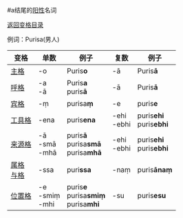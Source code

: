 #a结尾的[阳性](masculime.md)名词

[返回变格目录](declension.md)

例词：Purisa\(男人\)

|变格|单数|例子|复数|例子|
|---|-----|------|----|----|
|[主格](nom.md)|-o|Puris**o**|-ā|Puris**ā**|
|[呼格](voc.md)|-a<br>-ā|Puris**a**<br>puris**ā**|-ā|Puris**ā**|
|[宾格](acc.md)|-ṃ|purisa**ṃ**|-e|puris**e**|
|[工具格](instr.md)|-ena|puris**ena**|-ehi<br>-ebhi|puris**ehi**<br>puris**ebhi**|
|[来源格](abl.md)|-ā<br>-smā<br>-mhā|puris**ā**<br>purisa**smā**<br>purisa**mhā**|-ehi<br>-ebhi|puris**ehi**<br>puris**ebhi**|
|[属格](gen.md)<br>[与格](dat.md)|-ssa|puri**ssa**|-naṃ|puris**ānaṃ**|
|[位置格](loc.md)|-e<br>-smiṃ<br>-mhi|puris**e**<br>purisa**smiṃ**<br>purisa**mhi**|-su|puris**esu**|
